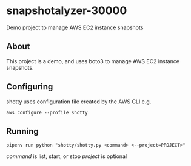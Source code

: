 # snapshotalyzer-30000
Demo project to manage AWS EC2 instance snapshots

## About

This project is a demo, and uses boto3 to manage AWS EC2 instance snapshots.

## Configuring

shotty uses configuration file created by the AWS CLI e.g.

`aws configure --profile shotty`

## Running

`pipenv run python "shotty/shotty.py <command> <--project=PROJECT>"`

*command* is list, start, or stop
*project* is optional
